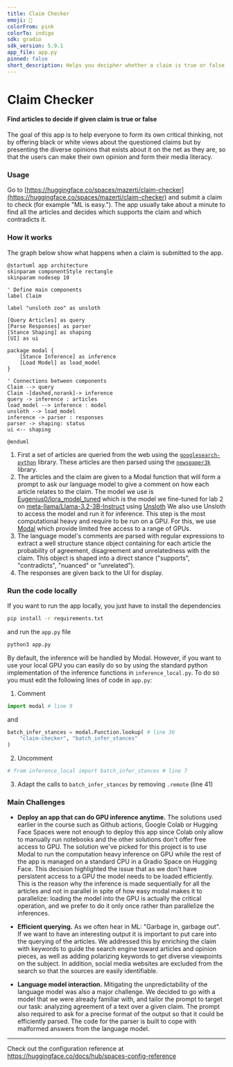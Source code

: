 ```yaml
---
title: Claim Checker
emoji: 🔎
colorFrom: pink
colorTo: indigo
sdk: gradio
sdk_version: 5.9.1
app_file: app.py
pinned: false
short_description: Helps you decipher whether a claim is true or false.
---
```


# Claim Checker

#### Find articles to decide if given claim is true or false

The goal of this app is to help everyone to form its own critical thinking, not by offering black or white views about the questioned claims but by presenting the diverse opinions that exists about it on the net as they are, so that the users can make their own opinion and form their media literacy.

### Usage

Go to [https://huggingface.co/spaces/mazerti/claim-checker](https://huggingface.co/spaces/mazerti/claim-checker) and submit a claim to check (for example "ML is easy."). The app usually take about a minute to find all the articles and decides which supports the claim and which contradicts it.

### How it works

The graph below show what happens when a claim is submitted to the app.

```plantuml
@startuml app architecture
skinparam componentStyle rectangle
skinparam nodesep 10

' Define main components
label Claim

label "unsloth zoo" as unsloth

[Query Articles] as query
[Parse Responses] as parser
[Stance Shaping] as shaping
[UI] as ui

package modal {
    [Stance Inference] as inference
    [Load Model] as load_model
}

' Connections between components
Claim --> query
Claim -[dashed,norank]-> inference
query -> inference : articles
load_model --> inference : model
unsloth --> load_model
inference -> parser : responses
parser -> shaping: status
ui <-- shaping

@enduml
```

1. First a set of articles are queried from the web using the [`googlesearch-python`](https://github.com/Nv7-GitHub/googlesearch) library. These articles are then parsed using the [`newspaper3k`](https://github.com/codelucas/newspaper/tree/master) library.
2. The articles and the claim are given to a Modal function that will form a prompt to ask our language model to give a comment on how each article relates to the claim.
The model we use is [Eugenius0/lora_model_tuned](https://huggingface.co/Eugenius0/lora_model) which is the model we fine-tuned for lab 2 on [meta-llama/Llama-3.2-3B-Instruct](https://huggingface.co/meta-llama/Llama-3.2-3B-Instruct) using [Unsloth](unsloth.ai) We also use Unsloth to access the model and run it for inference.
This step is the most computational heavy and require to be run on a GPU. For this, we use [Modal](modal.com) which provide limited free access to a range of GPUs.
3. The language model's comments are parsed with regular expressions to extract a well structure stance object containing for each article the probability of agreement, disagreement and unrelatedness with the claim.
This object is shaped into a direct stance ("supports", "contradicts", "nuanced" or "unrelated").
4. The responses are given back to the UI for display.

### Run the code locally

If you want to run the app locally, you just have to install the dependencies

```cmd
pip install -r requirements.txt
```

and run the `app.py` file

```cmd
python3 app.py
```

By default, the inference will be handled by Modal. However, if you want to use your local GPU you can easily do so by using the standard python implementation of the inference functions in `inference_local.py`. To do so you must edit the following lines of code in `app.py`:

1. Comment

```python
import modal # line 9
```

and

```python
batch_infer_stances = modal.Function.lookup( # line 36
    "claim-checker", "batch_infer_stances"
)
```

2. Uncomment

``` python
# from inference_local import batch_infer_stances # line 7
```

3. Adapt the calls to `batch_infer_stances` by removing `.remote` (line 41)

### Main Challenges

- **Deploy an app that can do GPU inference anytime.**
The solutions used earlier in the course such as Github actions, Google Colab or Hugging Face Spaces were not enough to deploy this app since Colab only allow to manually run notebooks and the other solutions don't offer free access to GPU. The solution we've picked for this project is to use Modal to run the computation heavy inference on GPU while the rest of the app is managed on a standard CPU in a Gradio Space on Hugging Face.
This decision highlighted the issue that as we don't have persistent access to a GPU the model needs to be loaded efficiently. This is the reason why the inference is made sequentially for all the articles and not in parallel in spite of how easy modal makes it to parallelize: loading the model into the GPU is actually the critical operation, and we prefer to do it only once rather than parallelize the inferences.

- **Efficient querying.**
As we often hear in ML: "Garbage in, garbage out". If we want to have an interesting output it is important to put care into the querying of the articles. We addressed this by enriching the claim with keywords to guide the search engine toward articles and opinion pieces, as well as adding polarizing keywords to get diverse viewpoints on the subject.
In addition, social media websites are excluded from the search so that the sources are easily identifiable.

- **Language model interaction.**
Mitigating the unpredictability of the language model was also a major challenge. We decided to go with a model that we were already familiar with, and tailor the prompt to target our task: analyzing agreement of a text over a given claim. The prompt also required to ask for a precise format of the output so that it could be efficiently parsed. The code for the parser is built to cope with malformed answers from the language model.

---

Check out the configuration reference at <https://huggingface.co/docs/hub/spaces-config-reference>
